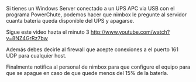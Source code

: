 Si tienes un Windows Server conectado a un UPS APC via USB con el
programa PowerChute, podemos hacer que nimbox le pregunte al servidor
cuanta batería queda disponible del UPS y apagarse.

Sigue este video hazta el minuto 3
<http://www.youtube.com/watch?v=8NZ4GrRz7bw>

Además debes decirle al firewall que acepte conexiones a el puerto 161
UDP para cualquier host.

Finalmente notifica al personal de nimbox para que configure el equipo
para que se apague en caso de que quede menos del 15% de la batería.
